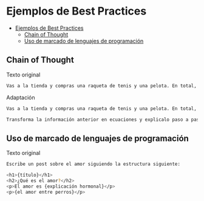 # Ejemplos de Best Practices


- [Ejemplos de Best Practices](#ejemplos-de-best-practices)
  - [Chain of Thought](#chain-of-thought)
  - [Uso de marcado de lenguajes de programación](#uso-de-marcado-de-lenguajes-de-programación)


## Chain of Thought

Texto original

```bash
Vas a la tienda y compras una raqueta de tenis y una pelota. En total, todo cuesta 65 euro. la raqueta cuesta 60 euros más que la pelota
```

Adaptación

```bash
Vas a la tienda y compras una raqueta de tenis y una pelota. En total, todo cuesta 65 euro. la raqueta cuesta 60 euros más que la pelota

Transforma la información anterior en ecuaciones y explicalo paso a paso
```



## Uso de marcado de lenguajes de programación

Texto original

```bash
Escribe un post sobre el amor siguiendo la estructura siguiente:

<h1>{título}</h1>
<h2>¿Qué es el amor?</h2>
<p>El amor es {explicación hormonal}</p>
<p>{el amor entre perros}</p>
```